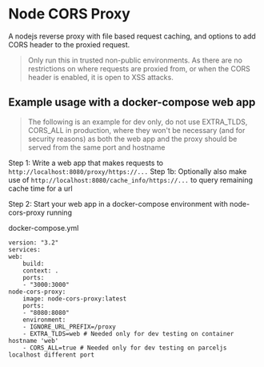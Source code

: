 # Node CORS Proxy
A nodejs reverse proxy with file based request caching, and options to add CORS header to the proxied request.

> Only run this in trusted non-public environments. As there are no restrictions on where requests are proxied from, or when the CORS header is enabled, it is open to XSS attacks.

## Example usage with a docker-compose web app
> The following is an example for dev only, do not use EXTRA_TLDS, CORS_ALL in production, where they won't be necessary (and for security reasons) as both the web app and the proxy should be served from the same port and hostname

Step 1: Write a web app that makes requests to `http://localhost:8080/proxy/https://...`
Step 1b: Optionally also make use of `http://localhost:8080/cache_info/https://...` to query remaining cache time for a url

Step 2: Start your web app in a docker-compose environment with node-cors-proxy running

docker-compose.yml
```
version: "3.2"
services:
web:
    build: 
    context: .
    ports:
    - "3000:3000"
node-cors-proxy:
    image: node-cors-proxy:latest
    ports:
    - "8080:8080"    
    environment:
    - IGNORE_URL_PREFIX=/proxy
    - EXTRA_TLDS=web # Needed only for dev testing on container hostname 'web'
    - CORS_ALL=true # Needed only for dev testing on parceljs localhost different port

```